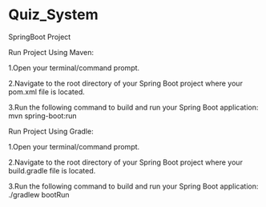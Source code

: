 # Quiz_System
SpringBoot Project

Run Project Using Maven:

1.Open your terminal/command prompt.

2.Navigate to the root directory of your Spring Boot project where your pom.xml file is located.

3.Run the following command to build and run your Spring Boot application:
mvn spring-boot:run



Run Project Using Gradle:

1.Open your terminal/command prompt.

2.Navigate to the root directory of your Spring Boot project where your build.gradle file is located.

3.Run the following command to build and run your Spring Boot application:
./gradlew bootRun
